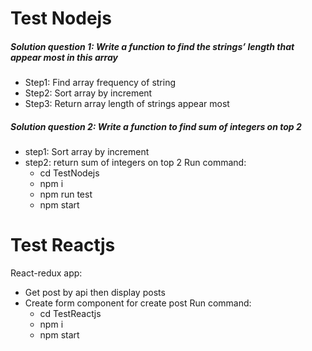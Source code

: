# Test Nodejs
##### Solution question 1: Write a function to find the strings’ length that appear most in this array
- Step1: Find array frequency of string
- Step2: Sort array by increment
- Step3: Return array length of strings appear most
    
##### Solution question 2: Write a function to find sum of integers on top 2
- step1: Sort array by increment
- step2: return sum of integers on top 2 
Run command:
    - cd TestNodejs
    - npm i
    - npm run test
    - npm start
# Test Reactjs
React-redux app:
- Get post by api then display posts
- Create form component for create post
Run command:
    - cd TestReactjs
    - npm i
    - npm start 
